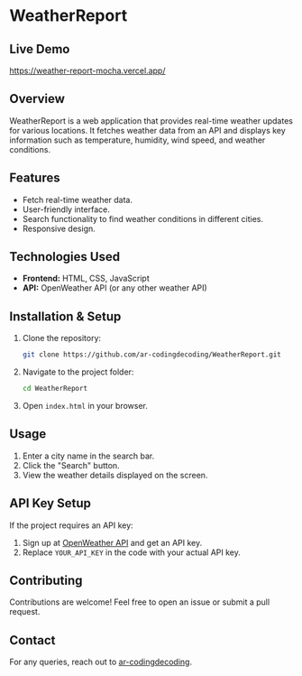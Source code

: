 # WeatherReport

## Live Demo 
https://weather-report-mocha.vercel.app/

## Overview
WeatherReport is a web application that provides real-time weather updates for various locations. It fetches weather data from an API and displays key information such as temperature, humidity, wind speed, and weather conditions.

## Features
- Fetch real-time weather data.
- User-friendly interface.
- Search functionality to find weather conditions in different cities.
- Responsive design.

## Technologies Used
- **Frontend:** HTML, CSS, JavaScript
- **API:** OpenWeather API (or any other weather API)

## Installation & Setup

1. Clone the repository:
   ```sh
   git clone https://github.com/ar-codingdecoding/WeatherReport.git
   ```
2. Navigate to the project folder:
   ```sh
   cd WeatherReport
   ```
3. Open `index.html` in your browser.

## Usage
1. Enter a city name in the search bar.
2. Click the "Search" button.
3. View the weather details displayed on the screen.

## API Key Setup
If the project requires an API key:
1. Sign up at [OpenWeather API](https://openweathermap.org/) and get an API key.
2. Replace `YOUR_API_KEY` in the code with your actual API key.

## Contributing
Contributions are welcome! Feel free to open an issue or submit a pull request.

## Contact
For any queries, reach out to [ar-codingdecoding](https://github.com/ar-codingdecoding).

